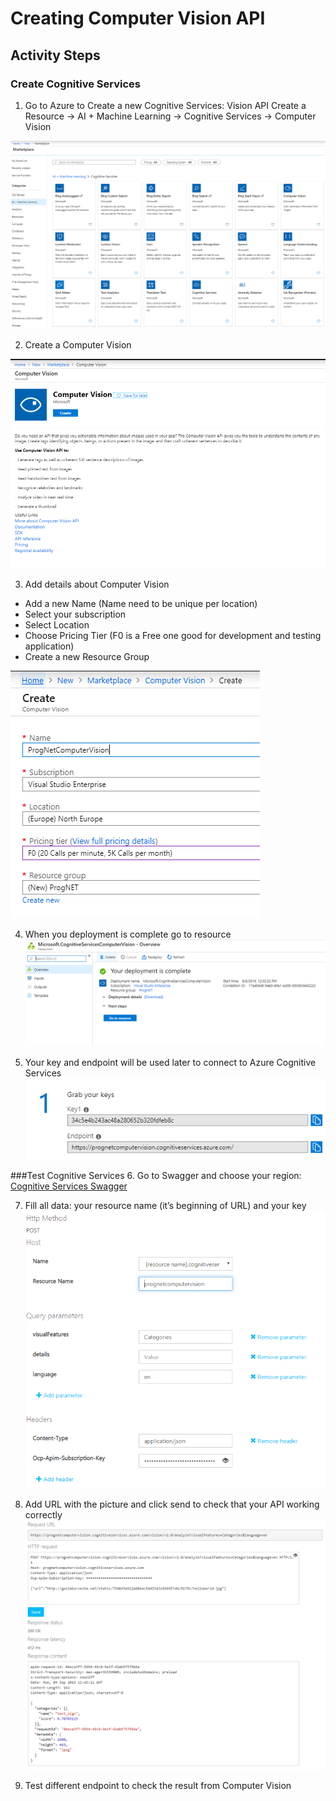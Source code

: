 # Creating Computer Vision API

## Activity Steps
### Create Cognitive Services
1. Go to Azure to Create a new Cognitive Services: Vision API
Create a Resource -> AI + Machine Learning -> Cognitive Services -> Computer Vision

![Azure Cognitive Services](../images/01-CreatingComputerVisionAPI/01-AzureCognitiveServices.PNG)

2. Create a Computer Vision

![Azure Cognitive Services](../images/01-CreatingComputerVisionAPI/02-AzureCognitiveServices.PNG)

3. Add details about Computer Vision
 * Add a new Name (Name need to be unique per location)
 * Select your subscription
 * Select Location
 * Choose Pricing Tier (F0 is a Free one good for development and testing application)
 * Create a new Resource Group

![Azure Cognitive Services](../images/01-CreatingComputerVisionAPI/03-AzureCognitiveServicesComputerVision.PNG)

4. When you deployment is complete go to resource
![Azure Cognitive Services](../images/01-CreatingComputerVisionAPI/04-AzureCognitiveServicesComputerVision.PNG)

5. Your key and endpoint will be used later to connect to Azure Cognitive Services
![Azure Cognitive Services](../images/01-CreatingComputerVisionAPI/05-AzureCognitiveServicesVisonKey.PNG)

###Test Cognitive Services
6. Go to Swagger and choose your region: [Cognitive Services Swagger](http://bit.ly/csswagger)

7. Fill all data: your resource name (it’s beginning of URL) and your key
![Cognitive Services Swagger](../images/01-CreatingComputerVisionAPI/06-CognitiveServicesSwagger.PNG)

8. Add URL with the picture and click send to check that your API working correctly
![Cognitive Services Swagger](../images/01-CreatingComputerVisionAPI/07-CognitiveServicesSwagger.PNG)

9. Test different endpoint to check the result from Computer Vision
